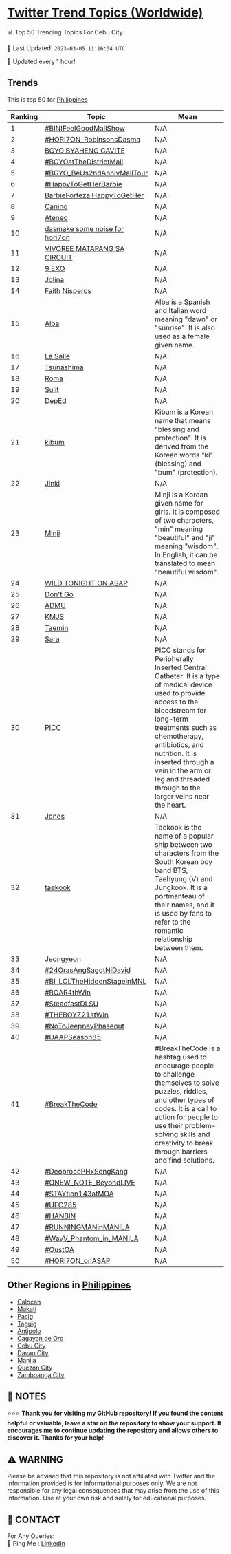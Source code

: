 [Twitter Trend Topics (Worldwide)](https://github.com/ErcinDedeoglu/Twitter-Trend-Topics)
==========


📊 Top 50 Trending Topics For Cebu City

📆 Last Updated: `2023-03-05 11:16:34 UTC`

🔧 Updated every 1 hour!


## Trends

This is top 50 for [Philippines](</Philippines>)

| Ranking | Topic | Mean |
| ------- | ------------ | ------------ |
| 1 | [#BINIFeelGoodMallShow](http://twitter.com/search?q=%23BINIFeelGoodMallShow) | N/A |
| 2 | [#HORI7ON_RobinsonsDasma](http://twitter.com/search?q=%23HORI7ON_RobinsonsDasma) | N/A |
| 3 | [BGYO BYAHENG CAVITE](http://twitter.com/search?q=BGYO+BYAHENG+CAVITE) | N/A |
| 4 | [#BGYOatTheDistrictMall](http://twitter.com/search?q=%23BGYOatTheDistrictMall) | N/A |
| 5 | [#BGYO_BeUs2ndAnnivMallTour](http://twitter.com/search?q=%23BGYO_BeUs2ndAnnivMallTour) | N/A |
| 6 | [#HappyToGetHerBarbie](http://twitter.com/search?q=%23HappyToGetHerBarbie) | N/A |
| 7 | [BarbieForteza HappyToGetHer](http://twitter.com/search?q=BarbieForteza+HappyToGetHer) | N/A |
| 8 | [Canino](http://twitter.com/search?q=Canino) | N/A |
| 9 | [Ateneo](http://twitter.com/search?q=Ateneo) | N/A |
| 10 | [dasmake some noise for hori7on](http://twitter.com/search?q=dasmake+some+noise+for+hori7on) | N/A |
| 11 | [VIVOREE MATAPANG SA CIRCUIT](http://twitter.com/search?q=VIVOREE+MATAPANG+SA+CIRCUIT) | N/A |
| 12 | [9 EXO](http://twitter.com/search?q=9+EXO) | N/A |
| 13 | [Jolina](http://twitter.com/search?q=Jolina) | N/A |
| 14 | [Faith Nisperos](http://twitter.com/search?q=Faith+Nisperos) | N/A |
| 15 | [Alba](http://twitter.com/search?q=Alba) | Alba is a Spanish and Italian word meaning "dawn" or "sunrise". It is also used as a female given name. |
| 16 | [La Salle](http://twitter.com/search?q=La+Salle) | N/A |
| 17 | [Tsunashima](http://twitter.com/search?q=Tsunashima) | N/A |
| 18 | [Roma](http://twitter.com/search?q=Roma) | N/A |
| 19 | [Sulit](http://twitter.com/search?q=Sulit) | N/A |
| 20 | [DepEd](http://twitter.com/search?q=DepEd) | N/A |
| 21 | [kibum](http://twitter.com/search?q=kibum) | Kibum is a Korean name that means "blessing and protection". It is derived from the Korean words "ki" (blessing) and "bum" (protection). |
| 22 | [Jinki](http://twitter.com/search?q=Jinki) | N/A |
| 23 | [Minji](http://twitter.com/search?q=Minji) | Minji is a Korean given name for girls. It is composed of two characters, "min" meaning "beautiful" and "ji" meaning "wisdom". In English, it can be translated to mean "beautiful wisdom". |
| 24 | [WILD TONIGHT ON ASAP](http://twitter.com/search?q=WILD+TONIGHT+ON+ASAP) | N/A |
| 25 | [Don't Go](http://twitter.com/search?q=Don%27t+Go) | N/A |
| 26 | [ADMU](http://twitter.com/search?q=ADMU) | N/A |
| 27 | [KMJS](http://twitter.com/search?q=KMJS) | N/A |
| 28 | [Taemin](http://twitter.com/search?q=Taemin) | N/A |
| 29 | [Sara](http://twitter.com/search?q=Sara) | N/A |
| 30 | [PICC](http://twitter.com/search?q=PICC) | PICC stands for Peripherally Inserted Central Catheter. It is a type of medical device used to provide access to the bloodstream for long-term treatments such as chemotherapy, antibiotics, and nutrition. It is inserted through a vein in the arm or leg and threaded through to the larger veins near the heart. |
| 31 | [Jones](http://twitter.com/search?q=Jones) | N/A |
| 32 | [taekook](http://twitter.com/search?q=taekook) | Taekook is the name of a popular ship between two characters from the South Korean boy band BTS, Taehyung (V) and Jungkook. It is a portmanteau of their names, and it is used by fans to refer to the romantic relationship between them. |
| 33 | [Jeongyeon](http://twitter.com/search?q=Jeongyeon) | N/A |
| 34 | [#24OrasAngSagotNiDavid](http://twitter.com/search?q=%2324OrasAngSagotNiDavid) | N/A |
| 35 | [#BI_LOLTheHiddenStageinMNL](http://twitter.com/search?q=%23BI_LOLTheHiddenStageinMNL) | N/A |
| 36 | [#ROAR4thWin](http://twitter.com/search?q=%23ROAR4thWin) | N/A |
| 37 | [#SteadfastDLSU](http://twitter.com/search?q=%23SteadfastDLSU) | N/A |
| 38 | [#THEBOYZ21stWin](http://twitter.com/search?q=%23THEBOYZ21stWin) | N/A |
| 39 | [#NoToJeepneyPhaseout](http://twitter.com/search?q=%23NoToJeepneyPhaseout) | N/A |
| 40 | [#UAAPSeason85](http://twitter.com/search?q=%23UAAPSeason85) | N/A |
| 41 | [#BreakTheCode](http://twitter.com/search?q=%23BreakTheCode) | #BreakTheCode is a hashtag used to encourage people to challenge themselves to solve puzzles, riddles, and other types of codes. It is a call to action for people to use their problem-solving skills and creativity to break through barriers and find solutions. |
| 42 | [#DeoprocePHxSongKang](http://twitter.com/search?q=%23DeoprocePHxSongKang) | N/A |
| 43 | [#ONEW_NOTE_BeyondLIVE](http://twitter.com/search?q=%23ONEW_NOTE_BeyondLIVE) | N/A |
| 44 | [#STAYtion143atMOA](http://twitter.com/search?q=%23STAYtion143atMOA) | N/A |
| 45 | [#UFC285](http://twitter.com/search?q=%23UFC285) | N/A |
| 46 | [#HANBIN](http://twitter.com/search?q=%23HANBIN) | N/A |
| 47 | [#RUNNINGMANinMANILA](http://twitter.com/search?q=%23RUNNINGMANinMANILA) | N/A |
| 48 | [#WayV_Phantom_in_MANILA](http://twitter.com/search?q=%23WayV_Phantom_in_MANILA) | N/A |
| 49 | [#OustOA](http://twitter.com/search?q=%23OustOA) | N/A |
| 50 | [#HORI7ON_onASAP](http://twitter.com/search?q=%23HORI7ON_onASAP) | N/A |



## Other Regions in [Philippines](</Philippines>)

* [Calocan](</Philippines/Calocan.md>)
* [Makati](</Philippines/Makati.md>)
* [Pasig](</Philippines/Pasig.md>)
* [Taguig](</Philippines/Taguig.md>)
* [Antipolo](</Philippines/Antipolo.md>)
* [Cagayan de Oro](</Philippines/Cagayan de Oro.md>)
* [Cebu City](</Philippines/Cebu City.md>)
* [Davao City](</Philippines/Davao City.md>)
* [Manila](</Philippines/Manila.md>)
* [Quezon City](</Philippines/Quezon City.md>)
* [Zamboanga City](</Philippines/Zamboanga City.md>)



## 📝 NOTES

⭐⭐⭐ **Thank you for visiting my GitHub repository! If you found the content helpful or valuable, leave a star on the repository to show your support. It encourages me to continue updating the repository and allows others to discover it. Thanks for your help!**


## ⚠️ WARNING

Please be advised that this repository is not affiliated with Twitter and the information provided is for informational purposes only. We are not responsible for any legal consequences that may arise from the use of this information. Use at your own risk and solely for educational purposes.


## 📨 CONTACT

 For Any Queries:  
            🏓 Ping Me : [LinkedIn](https://www.linkedin.com/in/ercindedeoglu/)
